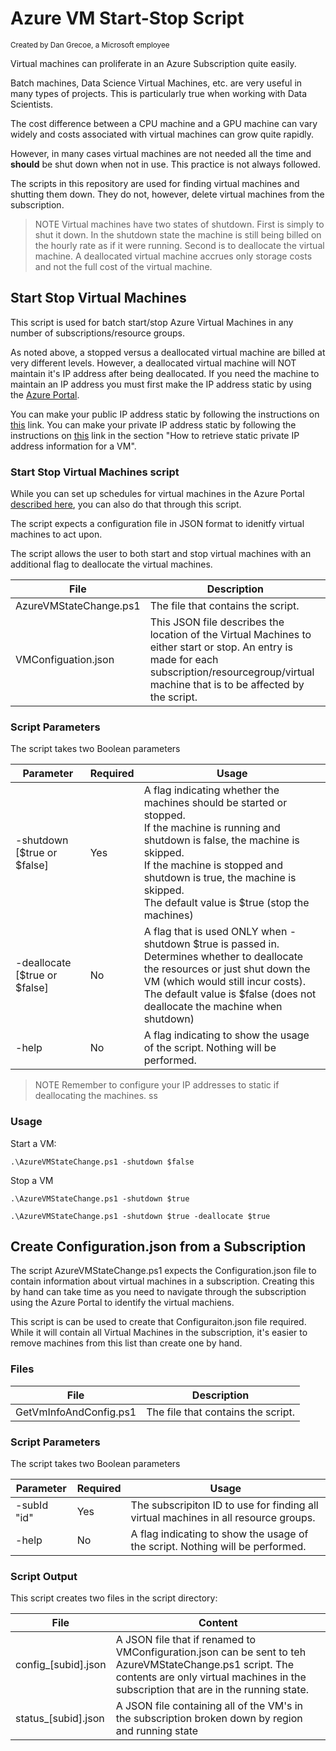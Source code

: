 # Azure VM Start-Stop Script
<sup>Created by Dan Grecoe, a Microsoft employee</sup>

Virtual machines can proliferate in an Azure Subscription quite easily. 

Batch machines, Data Science Virtual Machines, etc. are very useful in many types of projects. This is particularly true when working with Data Scientists. 

The cost difference between a CPU machine and a GPU machine can vary widely and costs associated with virtual machines can grow quite rapidly. 

However, in many cases virtual machines are not needed all the time and <b>should</b> be shut down when not in use. This practice is not always followed.

The scripts in this repository are used for finding virtual machines and shutting them down. They do not, however, delete virtual machines from the subscription. 

>NOTE Virtual machines have two states of shutdown. First is simply to shut it down. In the shutdown state the machine is still being billed on the hourly rate as if it were running. Second is to deallocate the virtual machine. A deallocated virtual machine accrues only storage costs and not the full cost of the virtual machine. 


## Start Stop Virtual Machines
This script is used for batch start/stop Azure Virtual Machines in any number of subscriptions/resource groups. 

As noted above, a stopped versus a deallocated virtual machine are billed at very different levels. However, a deallocated virtual machine will NOT maintain it's IP address after being deallocated. If you need the machine to maintain an IP address you must first make the IP address static by using the [Azure Portal](https://portal.azure.com).

You can make your public IP address static by following the instructions on [this](https://docs.microsoft.com/en-us/azure/virtual-network/virtual-network-deploy-static-pip-arm-portal) link. You can make your private IP address static by following the instructions on [this](https://docs.microsoft.com/en-us/azure/virtual-network/virtual-networks-static-private-ip-arm-pportal) link in the section "How to retrieve static private IP address information for a VM".

### Start Stop Virtual Machines script
While you can set up schedules for virtual machines in the Azure Portal [described here](https://docs.microsoft.com/en-us/azure/automation/automation-solution-vm-management), you can also do that through this script. 

The script expects a configuration file in JSON format to idenitfy virtual machines to act upon. 

The script allows the user to both start and stop virtual machines with an additional flag to deallocate the virtual machines.

|File|Description|
|--------------------|------------------------|              
| AzureVMStateChange.ps1|	The file that contains the script.|
| VMConfiguation.json|	This JSON file describes the location of the Virtual Machines to either start or stop. An entry is made for each subscription/resourcegroup/virtual machine that is to be affected by the script.|


### Script Parameters
The script takes two Boolean parameters

|Parameter |Required|Usage|
|--------------------|---------|-----------------------|
|-shutdown [$true or $false]| Yes|	A flag indicating whether the machines should be started or stopped.<br>If the machine is running and shutdown is false, the machine is skipped.<br>If the machine is stopped and shutdown is true, the machine is skipped.<br>The default value is $true (stop the machines)| 
|-deallocate [$true or $false]|	No| A flag that is used ONLY when -shutdown $true is passed in. Determines whether to deallocate the resources or just shut down the VM (which would still incur costs).<br>The default value is $false (does not deallocate the machine when shutdown)|
|-help|	No| A flag indicating to show the usage of the script. Nothing will be performed.|

>NOTE Remember to configure your IP addresses to static if deallocating the machines. ss


### Usage

Start a VM: 
```
.\AzureVMStateChange.ps1 -shutdown $false
```

Stop a VM
```
.\AzureVMStateChange.ps1 -shutdown $true

.\AzureVMStateChange.ps1 -shutdown $true -deallocate $true
```

## Create Configuration.json from a Subscription 
The script AzureVMStateChange.ps1 expects the Configuration.json file to contain information about virtual machines in a subscription. Creating this by hand can take time as you need to navigate through the subscription using the Azure Portal to identify the virtual machiens.

This script is can be used to create that Configuraiton.json file required. While it will contain all Virtual Machines in the subscription, it's easier to remove machines from this list than create one by hand. 

### Files

|File|Description|
|--------------------|------------------------|              
| GetVmInfoAndConfig.ps1|	The file that contains the script.|


### Script Parameters
The script takes two Boolean parameters

|Parameter |Required|Usage|
|--------------------|---------|-----------------------|
|-subId "id"| Yes|	The subscripiton ID to use for finding all virtual machines in all resource groups.| 
|-help|	No| A flag indicating to show the usage of the script. Nothing will be performed.|


### Script Output
This script creates two files in the script directory:

|File |Content|
|--------------------|-----------------------|
|config_[subid].json|	A JSON file that if renamed to VMConfiguration.json can be sent to teh AzureVMStateChange.ps1 script. The contents are only virtual machines in the subscription that are in the running state.| 
|status_[subid].json|	A JSON file containing all of the VM's in the subscription broken down by region and running state|
